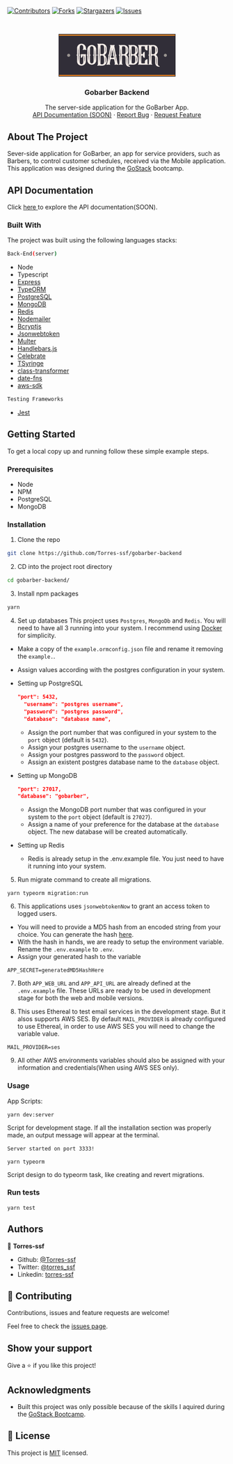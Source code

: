 [![Contributors][contributors-shield]][contributors-url]
[![Forks][forks-shield]][forks-url]
[![Stargazers][stars-shield]][stars-url]
[![Issues][issues-shield]][issues-url]

<!-- PROJECT LOGO -->

<br />
<p align="center">

  <img src="logo.png" alt="Logo" width="269" height="98">

  <h3 align="center">Gobarber Backend</h3>

  <p align="center">
   The server-side application for the GoBarber App.
    <br />
    <a href="#">API Documentation (SOON)</a>
    ·
    <a href="https://github.com/Torres-ssf/gobarber-backend/issues">Report Bug</a>
    ·
    <a href="https://github.com/Torres-ssf/gobarber-backend/issues">Request Feature</a>
  </p>
</p>

<!-- ABOUT THE PROJECT -->

## About The Project

Sever-side application for GoBarber, an app for service providers, such as Barbers, to control customer schedules, received via the Mobile application. This application was designed during the [GoStack](https://rocketseat.com.br/) bootcamp.

## API Documentation

Click [ here ](https://github.com/Torres-ssf/gobarber-backend/) to explore the API documentation(SOON).

### Built With

The project was built using the following languages stacks:

```sh
Back-End(server)
```

- Node
- Typescript
- [Express](https://www.npmjs.com/package/expresshttps://www.npmjs.com/package/express)
- [TypeORM](https://www.npmjs.com/package/typeorm)
- [PostgreSQL](https://www.npmjs.com/package/pg)
- [MongoDB](https://www.npmjs.com/package/mongodb)
- [Redis](https://www.npmjs.com/package/redis)
- [Nodemailer](https://www.npmjs.com/package/nodemailer)
- [Bcryptjs](https://www.npmjs.com/package/bcryptjs)
- [Jsonwebtoken](https://www.npmjs.com/package/jsonwebtoken)
- [Multer](https://www.npmjs.com/package/multer)
- [Handlebars.js](https://www.npmjs.com/package/handlebars)
- [Celebrate](https://www.npmjs.com/package/celebrate)
- [TSyringe](https://www.npmjs.com/package/tsyringe)
- [class-transformer](https://www.npmjs.com/package/class-transformer)
- [date-fns](https://www.npmjs.com/package/date-fns)
- [aws-sdk](https://www.npmjs.com/package/aws-sdk)

```sh
Testing Frameworks
```

- [Jest](https://www.npmjs.com/package/jest)


<!-- GETTING STARTED -->

## Getting Started

To get a local copy up and running follow these simple example steps.

### Prerequisites

- Node
- NPM
- PostgreSQL
- MongoDB

### Installation

1. Clone the repo

```sh
git clone https://github.com/Torres-ssf/gobarber-backend
```

2. CD into the project root directory

```sh
cd gobarber-backend/
```

3. Install npm packages

```sh
yarn
```

4. Set up databases
  This project uses `Postgres`, `MongoDb` and `Redis`. You will need to have all 3 running into your system. I recommend using [Docker](https://www.docker.com/) for simplicity.
  - Make a copy of the `example.ormconfig.json` file and rename it removing the ```example.```.
  - Assign values according with the postgres configuration in your system.

  - Setting up PostgreSQL
    ```json
    "port": 5432,
      "username": "postgres username",
      "password": "postgres password",
      "database": "database name",
    ```
    - Assign the port number that was configured in your system to the `port` object (default is `5432`).  
    - Assign your postgres username to the `username` object.
    - Assign your postgres password to the `password` object.
    - Assign an existent postgres database name to the `database` object.

  - Setting up MongoDB
    ```json
    "port": 27017,
    "database": "gobarber",
    ```
    - Assign the MongoDB port number that was configured in your system to the `port` object (default is `27027`).
    - Assign a name of your preference for the database at the `database` object. The new database will be created automatically.

  - Setting up Redis
    - Redis is already setup in the .env.example file. You just need to have it running into your system.

5. Run migrate command to create all migrations.
```
yarn typeorm migration:run
```

6. This applications uses `jsonwebtokenNow` to grant an access token to logged users. 
  - You will need to provide a MD5 hash from an encoded string from your choice. You can generate the hash [here](https://www.md5hashgenerator.com/). 
  - With the hash in hands, we are ready to setup the environment variable. Rename the `.env.example` to `.env`.
  - Assign your generated hash to the variable
  ```
  APP_SECRET=generatedMD5HashHere
  ```

7. Both `APP_WEB_URL` and `APP_API_URL` are already defined at the `.env.example` file. These URLs are ready to be used in development stage for both the web and mobile versions.

8. This uses Ethereal to test email services in the development stage. But it alsos supports AWS SES. By default `MAIL_PROVIDER` is already configured to use Ethereal, in order to use AWS SES you will need to change the variable value.
```
MAIL_PROVIDER=ses
```

9. All other AWS environments variables should also be assigned with your information and credentials(When using AWS SES only).

### Usage

App Scripts:

```
yarn dev:server
```

Script for development stage. If all the installation section was properly made, an output message will appear at the terminal.
```
Server started on port 3333!
```

```
yarn typeorm
```

Script design to do typeorm task, like creating and revert migrations.

### Run tests

```
yarn test
```

## Authors

👤 **Torres-ssf**

- Github: [@Torres-ssf](https://github.com/Torres-ssf)
- Twitter: [@torres_ssf](https://twitter.com/torres_ssf)
- Linkedin: [torres-ssf](https://www.linkedin.com/in/torres-ssf/)

## 🤝 Contributing

Contributions, issues and feature requests are welcome!

Feel free to check the [issues page](https://github.com/Torres-ssf/gobarber-backend/issues).

## Show your support

Give a ⭐️ if you like this project!

## Acknowledgments

- Built this project was only possible because of the skills I aquired during the [GoStack Bootcamp](https://rocketseat.com.br/).

## 📝 License

This project is [MIT](lic.url) licensed.

<!-- MARKDOWN LINKS & IMAGES -->

[contributors-shield]: https://img.shields.io/github/contributors/Torres-ssf/gobarber-backend.svg?style=flat-square
[contributors-url]: https://github.com/Torres-ssf/gobarber-backend/graphs/contributors
[forks-shield]: https://img.shields.io/github/forks/Torres-ssf/gobarber-backend.svg?style=flat-square
[forks-url]: https://github.com/Torres-ssf/gobarber-backend/network/members
[stars-shield]: https://img.shields.io/github/stars/Torres-ssf/gobarber-backend.svg?style=flat-square
[stars-url]: https://github.com/Torres-ssf/gobarber-backend/stargazers
[issues-shield]: https://img.shields.io/github/issues/Torres-ssf/gobarber-backend.svg?style=flat-square
[issues-url]: https://github.com/Torres-ssf/gobarber-backend/issues
